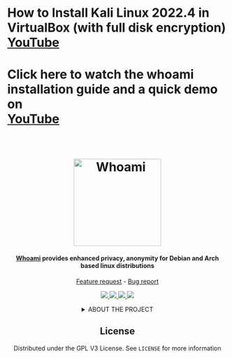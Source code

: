 # How to Install Kali Linux 2022.4 in VirtualBox (with full disk encryption) <br> <a href="https://www.youtube.com/watch?v=4bicR-jIhIg"> YouTube</a>
# Click here to watch the whoami installation guide and a quick demo on <br> <a href="https://youtu.be/FGjfb_AqSbs"> YouTube</a>

<!-- PROJECT LOGO -->
<h1 align="center">
  <br>
  <a href="http:/whoamiproject.tech"><img src="https://user-images.githubusercontent.com/59175356/160829133-b140e801-8e1e-4255-9277-7ab05ae3640d.png" alt="Whoami" width="200"></a>
</h1>

<h4 align="center"> <a href="http:/whoamiproject.tech" target="_blank">Whoami</a> provides enhanced privacy, anonymity for Debian and Arch based linux distributions</h4>

<p align="center">
 <a href="https://github.com/omer-dogan/kali-whoami/issues/new?assignees=omer-dogan&labels=enhancement&template=feature_request.md&title=Feature+Request">Feature request</a> -
 <a href="https://github.com/omer-dogan/kali-whoami/issues/new?assignees=omer-dogan&labels=bug&template=bug_report.md&title=Bug">Bug report</a>
</p>

<p align="center">
  <a href="http:/whoamiproject.tech">
    <img src="https://img.shields.io/github/v/release/omer-dogan/whoami?color=black&style=for-the-badge">
  </a>
  <a href="http:/whoamiproject.tech">
    <img src="https://img.shields.io/github/license/owerdogan/whoami-project?color=black&style=for-the-badge">
  </a>
  <a href="http:/whoamiproject.tech">
    <img src="https://img.shields.io/github/languages/code-size/omer-dogan/whoami?color=black&style=for-the-badge">
  </a>
  <a href="http:/whoamiproject.tech">
    <img src="https://img.shields.io/github/last-commit/omer-dogan/whoami?color=black&style=for-the-badge">
  </a>
</p>
<div align="center">
<details>
<summary>ABOUT THE PROJECT</summary>
<!-- ABOUT THE PROJECT -->
<h2 align="center">About the project</h2>

__In its simplest and shortest definition, Whoami is a user friendly privacy/anonymity tool with its ease of use and simple interface.__
Whoami uses __9+__ different modules to ensure the highest possible level of anonymity also solves possible problems without disturbing you with the __Bug fixer__ module, which is in development.
You can find the <a href="#modules">descriptions of the modules below</a> and more detailed information on the website.

Finally, don't forget that there is never a hundred percent security on the internet!

<!-- MDOULES -->
<h2 align="center">Modules</h2>

<h4 align="center">See the documentation section on the website for detailed information about <a href="http:/whoamiproject.tech" target="_blank">modules</a></h4>
<table align="center">
    <thead>
    <tr>
      <th align="center"><img width="225" height="0"> <p>Module name</p></th>
      <th align="center"><img width="225" height="0"> <p>Description</p></th>
    </tr>
  </thead>
  <tbody>
    <tr>
      <td>Anti mitm</td>
       <td>Automatically bans the attacker when you come under a Man In The Middle attack</td>
    </tr>
    <tr>
      <td>Log killer</td> 
       <td>Destroys the log files in system with the overwrite method</td>
    </tr>
    <tr>
      <td>IP changer</td>
       <td>Hides your real ip address by redirecting all network traffic to tor transparent proxy</td>
    </tr>
    <tr>
      <td>Dns change</td>
       <td>Replaces the default dns servers provided by your isp with privacy based servers</td>
    </tr>
    <tr>
      <td>Mac changer</td>
       <td>Replaces each network interface in the system with a fake mac address</td>
    </tr>
        </tr>
    <tr>
      <td>Anti cold boot</td>
      <td>Avoids ram dump by deleting traces in the system</td>
    </tr>
        </tr>
    <tr>
      <td>Timezone changer</td>
       <td>Sets the time in utc to avoid location leaks from the system clock</td>
    </tr>
        </tr>
    <tr>
      <td>Hostname changer</td>
       <td>Replaces the host name with a random name to hide it</td>
    </tr>
        </tr>
    <tr>
      <td>Browser anonymization</td>
       <td>Configures the browser to be privacy focused</td>
    </tr>
  </tbody>
</table>

<!-- GETTING STARTED -->
<h2 align="center">Getting started</h2>

If you do not update your system regularly or have not installed these packages on your system, you will not be able to use the tool.
So let's see what we need before installation and how we can download it.

* You can download all dependencies with the following command or check if they are up to date.

  ```sh
  sudo apt update && sudo apt install tar tor curl python3 python3-scapy network-manager
  ```

### Installation

1. Clone the repo
 
   ```sh
   git clone https://github.com/omer-dogan/kali-whoami
   ```
2. Install makefile
 
   ```sh
   sudo make install
   ```
And that's it, now you're ready to fire up the tool!

### Usage
 After completing setup, run the application by typing "Kali Whoami" in the search menu or by typing "sudo kali-whoami --help" in a terminal 

Parameter | Description
-------|-------------------
`--start` | It will make backups and start the program.
`--stop` | Closes the program using a backup.
`--status` | Provides information about working status.
`--fix` | Used to repair the system in case of a possible bug.
`--help` | This shows the menu.

<!-- CHANGELOG -->
<h2 align="center">About the upcoming Whoami release</h2>
<h3 align="center">
  <br>
  <a href="http:/whoamiproject.tech"><img align="center" src="https://user-images.githubusercontent.com/59175356/160588497-0a5a0de0-cc70-4f21-89e4-996b6119d0ea.png" alt="Whoami" width="700"  height="450"></a>
</h3>

* Update progress: %80 completed 
* Next release codename: 3388
* Stage: Code is being integrated with python (the whole update will be released in 2023 june or july)
* Changelog : Python integration completed some new features are being developed.
</details>

<!-- LICENSE -->
## License

Distributed under the GPL V3 License. See `LICENSE` for more information
